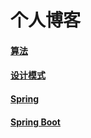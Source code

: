 # 个人博客

#### [算法](https://github.com/lushwe/myblog/tree/master/algorithm)
#### [设计模式](https://github.com/lushwe/myblog/tree/master/design-patterns)

#### [Spring](https://github.com/lushwe/myblog/tree/master/spring)
#### [Spring Boot](https://github.com/lushwe/myblog/tree/master/spring-boot)
